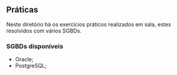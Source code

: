 ## Práticas

Neste diretório há os exercícios práticos realizados em sala, estes resolvidos com vários SGBDs.

### SGBDs disponíveis

* Oracle;
* PostgreSQL;

